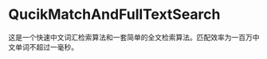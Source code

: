 QucikMatchAndFullTextSearch
===========================

这是一个快速中文词汇检索算法和一套简单的全文检索算法。匹配效率为一百万中文单词不超过一毫秒。
